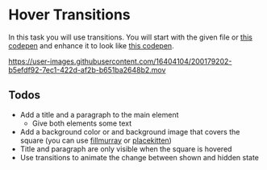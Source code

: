 # Hover Transitions

In this task you will use transitions. You will start with the given file or [this codepen](https://codepen.io/nicokoenig/pen/xxbvyga) and enhance it to look like [this codepen](https://codepen.io/nicokoenig/full/NWPQObr).

https://user-images.githubusercontent.com/16404104/200179202-b5efdf92-7ec1-422d-af2b-b651ba2648b2.mov

## Todos

- Add a title and a paragraph to the main element
  - Give both elements some text
- Add a background color or and background image that covers the square (you can use [fillmurray](https://www.fillmurray.com/) or [placekitten](https://placekitten.com/))
- Title and paragraph are only visible when the square is hovered
- Use transitions to animate the change between shown and hidden state

